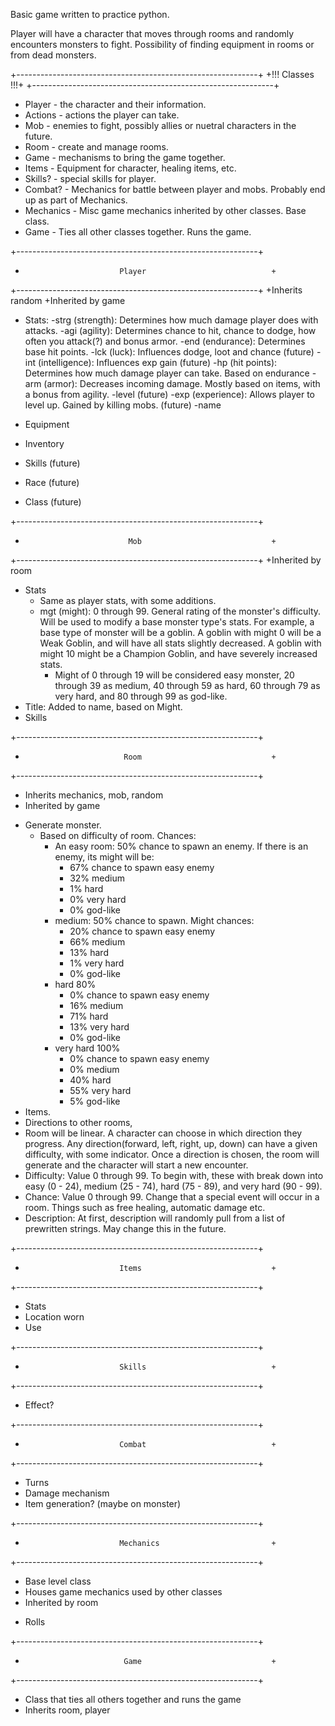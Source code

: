 Basic game written to practice python.

Player will have a character that moves through rooms and randomly encounters monsters to fight. Possibility of finding equipment in rooms or from dead monsters.

+------------------------------------------------------------+
+!!!                       Classes                        !!!+
+------------------------------------------------------------+
+ Player - the character and their information.
+ Actions -  actions the player can take.
+ Mob - enemies to fight, possibly allies or nuetral characters in the future.
+ Room - create and manage rooms.
+ Game - mechanisms to bring the game together.
+ Items - Equipment for character, healing items, etc.
+ Skills? - special skills for player.
+ Combat? - Mechanics for battle between player and mobs. Probably end up as part of Mechanics.
+ Mechanics - Misc game mechanics inherited by other classes. Base class.
+ Game - Ties all other classes together. Runs the game. 

+------------------------------------------------------------+
+                          Player                            +
+------------------------------------------------------------+
+Inherits random
+Inherited by game

- Stats:
    -strg (strength): Determines how much damage player does with attacks.
    -agi (agility): Determines chance to hit, chance to dodge, how often you attack(?) and bonus armor. 
    -end (endurance): Determines base hit points.
    -lck (luck): Influences dodge, loot and chance (future)
    -int (intelligence): Influences exp gain (future)
    -hp (hit points): Determines how much damage player can take. Based on endurance
    -arm (armor): Decreases incoming damage. Mostly based on items, with a bonus from agility.
    -level (future)
    -exp (experience): Allows player to level up. Gained by killing mobs.  (future)
    -name

- Equipment
- Inventory
- Skills (future)
- Race (future)
- Class (future)



+------------------------------------------------------------+
+                            Mob                             +
+------------------------------------------------------------+
+Inherited by room

- Stats
    - Same as player stats, with some additions.
    - mgt (might): 0 through 99. General rating of the monster's difficulty. Will be used to modify a base monster type's stats. For example, a base type of monster will be a goblin. A goblin with might 0 will be a Weak Goblin, and will have all stats slightly decreased. A goblin with might 10 might be a Champion Goblin, and have severely increased stats.
        - Might of 0 through 19 will be considered easy monster, 20 through 39 as medium, 40 through 59 as hard, 60 through 79 as very hard, and 80 through 99 as god-like. 
 - Title: Added to name, based on Might.  
- Skills

+------------------------------------------------------------+
+                           Room                             +
+------------------------------------------------------------+
+ Inherits mechanics, mob, random
+ Inherited by game

- Generate monster.
    - Based on difficulty of room. Chances:
        - An easy room: 50% chance to spawn an enemy. If there is an enemy, its might will be:
            - 67% chance to spawn easy enemy
            - 32% medium
            - 1% hard
            - 0% very hard
            - 0% god-like
        - medium: 50% chance to spawn. Might chances:
            - 20% chance to spawn easy enemy
            - 66% medium
            - 13% hard
            - 1% very hard
            - 0% god-like
        - hard 80%
            - 0% chance to spawn easy enemy
            - 16% medium
            - 71% hard
            - 13% very hard
            - 0% god-like
        - very hard 100%
            - 0% chance to spawn easy enemy
            - 0% medium
            - 40% hard
            - 55% very hard
            - 5% god-like
- Items.
- Directions to other rooms,
- Room will be linear. A character can choose in which direction they progress. Any direction(forward, left, right, up, down) can have a given difficulty, with some indicator. Once a direction is chosen, the room will generate and the character will start a new encounter.
- Difficulty: Value 0 through 99. To begin with, these with break down into easy (0 - 24), medium (25 - 74), hard (75 - 89), and very hard (90 - 99).
- Chance: Value 0 through 99. Change that a special event will occur in a room. Things such as free healing, automatic damage etc.
- Description: At first, description will randomly pull from a list of prewritten strings. May change this in the future.

+------------------------------------------------------------+
+                          Items                             +
+------------------------------------------------------------+
- Stats
- Location worn
- Use

+------------------------------------------------------------+
+                          Skills                            +
+------------------------------------------------------------+
- Effect?

+------------------------------------------------------------+
+                          Combat                            +
+------------------------------------------------------------+
- Turns
- Damage mechanism
- Item generation? (maybe on monster)

+------------------------------------------------------------+
+                          Mechanics                         +
+------------------------------------------------------------+
+ Base level class
+ Houses game mechanics used by other classes
+ Inherited by room

- Rolls

+------------------------------------------------------------+
+                           Game                             +
+------------------------------------------------------------+
+ Class that ties all others together and runs the game
+ Inherits room, player